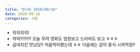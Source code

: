 ```yaml
---
title: "D+35 2020/09/16"
date: 2020-09-16
categories: 사랑
---
```

- 히히히히!
- 꺄악!!!!!!!!! 오늘 무려 영화도 엄청보고 드라마도 보고 ㅎㅎㅎ
- 굽네치킨 맛났당!! 처음먹어봤는데 ㅎㅎ 다음에는 같이 중식 시켜먹장!!
